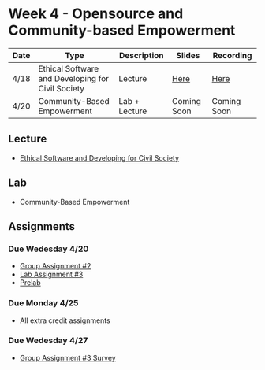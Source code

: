 # Week 4 - Opensource and Community-based Empowerment

Date|Type|Description|Slides|Recording|
|---|----|-----------|------|---------|
|4/18|Ethical Software and Developing for Civil Society|Lecture|[Here](../materials/AA191_S_W4_Lecture_4.pdf)|[Here](https://ucla.zoom.us/rec/share/UDSvLi5tI4uhXG-vNAbCWxHlf3QyzMp9Om1Pe9Ph6QpAaKtomooKpmbWcBSzKnE4.m-R71g30D-UW9wVx )|
|4/20|Community-Based Empowerment|Lab + Lecture|Coming Soon|Coming Soon|

## Lecture

- [Ethical Software and Developing for Civil Society](../materials/AA191_S_W4_Lecture_4.pdf)

## Lab

- Community-Based Empowerment

## Assignments

### Due Wedesday 4/20

- [Group Assignment #2](../assignments/week2/group_assignment.md)
- [Lab Assignment #3](../assignments/week3/lab_assignment.md)
- [Prelab](../assignments/week4/prelab.md)

### Due Monday 4/25

- All extra credit assignments

### Due Wedesday 4/27

- [Group Assignment #3 Survey](../assignments/week4/group_assignment.md)